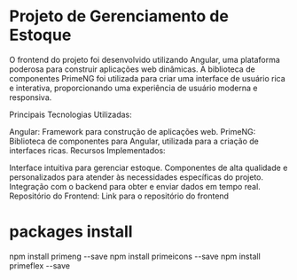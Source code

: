 <h1>Projeto de Gerenciamento de Estoque</h1>

O frontend do projeto foi desenvolvido utilizando Angular, uma plataforma poderosa para construir aplicações web dinâmicas. A biblioteca de componentes PrimeNG foi utilizada para criar uma interface de usuário rica e interativa, proporcionando uma experiência de usuário moderna e responsiva.

Principais Tecnologias Utilizadas:

Angular: Framework para construção de aplicações web.
PrimeNG: Biblioteca de componentes para Angular, utilizada para a criação de interfaces ricas.
Recursos Implementados:

Interface intuitiva para gerenciar estoque.
Componentes de alta qualidade e personalizados para atender às necessidades específicas do projeto.
Integração com o backend para obter e enviar dados em tempo real.
Repositório do Frontend: Link para o repositório do frontend


# packages install

npm install primeng --save
npm install primeicons --save
npm install primeflex --save
